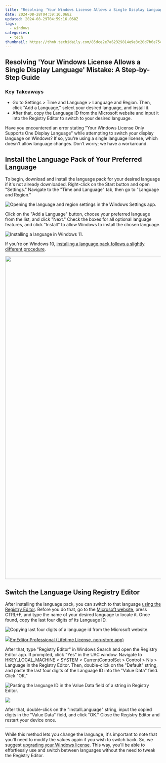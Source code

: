 ```yaml
---
title: "Resolving 'Your Windows License Allows a Single Display Language' Mistake: A Step-by-Step Guide"
date: 2024-08-28T04:59:16.068Z
updated: 2024-08-29T04:59:16.068Z
tags:
  - windows
categories:
  - tech
thumbnail: https://thmb.techidaily.com/85dce2e7a62329814e9e3c20d7b6e75c4ef84f34c3e72508a64214321a25f133.jpg
---
```


## Resolving 'Your Windows License Allows a Single Display Language' Mistake: A Step-by-Step Guide

### Key Takeaways

* Go to Settings > Time and Language > Language and Region. Then, click "Add a Language," select your desired language, and install it.
* After that, copy the Language ID from the Microsoft website and input it into the Registry Editor to switch to your desired language.

 Have you encountered an error stating "Your Windows License Only Supports One Display Language" while attempting to switch your display language on Windows? If so, you're using a single language license, which doesn't allow language changes. Don't worry; we have a workaround. 

##  Install the Language Pack of Your Preferred Language

 To begin, download and install the language pack for your desired language if it's not already downloaded. Right-click on the Start button and open "Settings." Navigate to the "Time and Language" tab, then go to "Language and Region."

![Opening the language and region settings in the Windows Settings app.](https://static1.howtogeekimages.com/wordpress/wp-content/uploads/2024/02/1-opening-the-language-and-region-settings-in-the-windows-settings-app.jpg) 

 Click on the "Add a Language" button, choose your preferred language from the list, and click "Next." Check the boxes for all optional language features, and click "Install" to allow Windows to install the chosen language.

![Installing a language in Windows 11.](https://static1.howtogeekimages.com/wordpress/wp-content/uploads/2024/02/installing-a-language-in-windows-11.jpg) 

 If you're on Windows 10, [installing a language pack follows a slightly different procedure](https://article-posts.techidaily.com/transform-your-in-game-identity-with-these-free-free-fire-vocal-hacks-for-2024/).

<!-- affiliate ads begin -->
<a href="https://tokenmetrics.sjv.io/c/5597632/1864921/20702" target="_top" id="1864921"><img src="//a.impactradius-go.com/display-ad/20702-1864921" border="0" alt="" width="1251" height="1042"/></a>
<!-- affiliate ads end -->
##  Switch the Language Using Registry Editor

 After installing the language pack, you can switch to that language [using the Registry Editor](https://facebook-record-videos.techidaily.com/new-economical-mic-options-for-youtube-vloggers-for-2024/). Before you do that, go to the [Microsoft website](https://learn.microsoft.com/en-us/openspecs/windows%5Fprotocols/ms-lcid/a9eac961-e77d-41a6-90a5-ce1a8b0cdb9c), press CTRL+F, and type the name of your desired language to locate it. Once found, copy the last four digits of its Language ID.

![Copying last four digits of a language id from the Microsoft website.](https://static1.howtogeekimages.com/wordpress/wp-content/uploads/2024/02/copying-last-four-digits-of-a-language-id-from-the-microsoft-website.jpg) 

<!-- affiliate ads begin -->
<a href="https://shop.emeditor.com/order/checkout.php?PRODS=4631722&QTY=1&AFFILIATE=108875&CART=1"><img src="https://www.emeditor.com/wp-content/uploads/2023/05/frontpage2-2048x588.webp" border="0">EmEditor Professional (Lifetime License, non-store app)</a>
<!-- affiliate ads end -->
 After that, type "Registry Editor" in Windows Search and open the Registry Editor app. If prompted, click "Yes" in the UAC window. Navigate to HKEY\_LOCAL\_MACHINE > SYSTEM > CurrentControlSet > Control > Nls > Language in the Registry Editor. Then, double-click on the "Default" string, and paste the last four digits of the Language ID into the "Value Data" field. Click "OK."

![Pasting the language ID in the Value Data field of a string in Registry Editor.](https://static1.howtogeekimages.com/wordpress/wp-content/uploads/2024/02/pasting-the-language-id-in-the-value-data-field-of-a-string-in-registry-editor.jpg) 

<!-- affiliate ads begin -->
<a href="https://shop.incomedia.eu/order/checkout.php?PRODS=14095146&QTY=1&AFFILIATE=108875&CART=1"><img src="https://secure.2checkout.com/images/merchant/8b6cc3ee5ec407721ce3bf5ff4c0f56b/PRO_BUY_728x90-EN.jpg" border="0"></a>
<!-- affiliate ads end -->
 After that, double-click on the "InstallLanguage" string, input the copied digits in the "Value Data" field, and click "OK." Close the Registry Editor and restart your device once.

---

 While this method lets you change the language, it's important to note that you'll need to modify the values again if you wish to switch back. So, we suggest [upgrading your Windows license](https://sim-unlock.techidaily.com/in-2024-how-to-unlock-sim-card-on-apple-iphone-7-plus-online-without-jailbreak-by-drfone-ios/). This way, you'll be able to effortlessly use and switch between languages without the need to tweak the Registry Editor.

<ins class="adsbygoogle"
     style="display:block"
     data-ad-format="autorelaxed"
     data-ad-client="ca-pub-7571918770474297"
     data-ad-slot="1223367746"></ins>



<ins class="adsbygoogle"
     style="display:block"
     data-ad-client="ca-pub-7571918770474297"
     data-ad-slot="8358498916"
     data-ad-format="auto"
     data-full-width-responsive="true"></ins>



